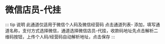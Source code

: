 # 微信店员-代挂

::: tip 说明
此通道仅适用于微信个人码及微信经营码
点击通道列表- 添加，填写通道名称，支付方式选择微信，通道选择微信店员-代挂，收款码地址先点击解析二维码按钮，上传个人码/经营码自动解析地址，点击保存
:::
